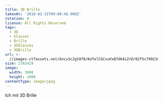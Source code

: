 ```yaml
---
title: 3D Brille
takenAt: '2010-03-15T09:08:48.000Z'
rotation: 0
license: All Rights Reserved
tags:
  - 3D
  - Glasses
  - Brille
  - 3DGlasses
  - 3DBrille
url: >-
  //images.ctfassets.net/bncv3c2gt878/KoTelCGCvuVxQ7d64iZrD/02f5c799210c98cfd65a4d33b0b2f1a2/3d-brille_4434993264_o
size: 2302429
image:
  width: 3008
  height: 2000
contentType: image/jpeg
---
```


Ich mit 3D Brille